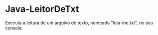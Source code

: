 # Java-LeitorDeTxt
Executa a leitura de um arquivo de texto, nomeado "leia-me.txt", no seu console.
